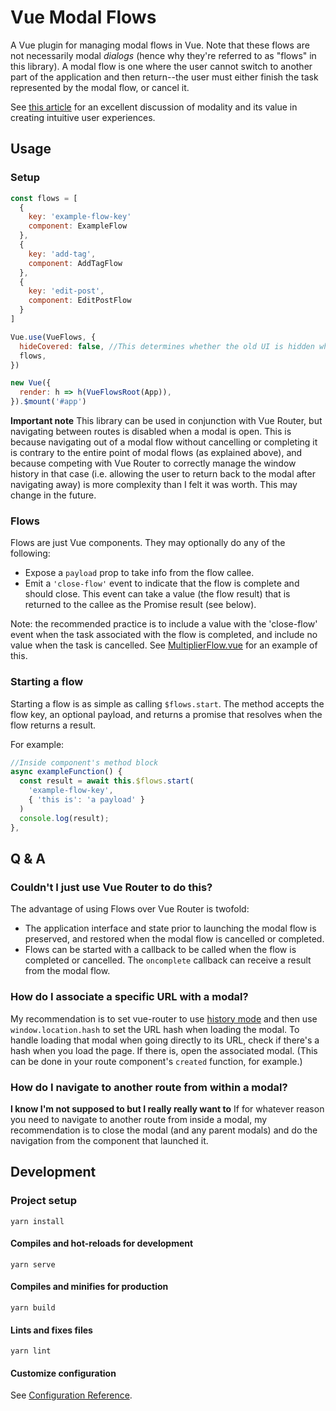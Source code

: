 # Vue Modal Flows
A Vue plugin for managing modal flows in Vue. Note that these flows are not necessarily modal *dialogs* (hence why they're referred to as "flows" in this library). A modal flow is one where the user cannot switch to another part of the application and then return--the user must either finish the task represented by the modal flow, or cancel it.

See
[this article](https://uxplanet.org/modality-the-one-ux-concept-you-need-to-understand-when-designing-intuitive-user-interfaces-e5e941c7acb1)
for an excellent discussion of modality and its value
in creating intuitive user experiences.

## Usage

### Setup

```js
const flows = [
  {
    key: 'example-flow-key'
    component: ExampleFlow
  },
  {
    key: 'add-tag',
    component: AddTagFlow
  },
  {
    key: 'edit-post',
    component: EditPostFlow
  }
]

Vue.use(VueFlows, {
  hideCovered: false, //This determines whether the old UI is hidden while the flow is active. Default is true
  flows,
})

new Vue({
  render: h => h(VueFlowsRoot(App)),
}).$mount('#app')
```

**Important note** This library can be used in conjunction
with Vue Router, but navigating between routes is disabled
when a modal is open. This is because navigating out of a
modal flow without cancelling or completing it is contrary
to the entire point of modal flows (as explained above),
and because competing with Vue Router to correctly manage
the window history in that case (i.e. allowing the user to
return back to the modal after navigating away) is more
complexity than I felt it was worth. This may change in the
future.

### Flows

Flows are just Vue components. They may optionally do any
of the following:
* Expose a `payload` prop to take info from the flow callee.
* Emit a `'close-flow'` event to indicate that the flow
is complete and should close. This event can take a value
(the flow result) that is returned to the callee as the Promise result (see below).

Note: the recommended practice is to include a value with
the 'close-flow' event when the task associated with the
flow is completed, and include no value when the task is
cancelled. See
[MultiplierFlow.vue](/src/demo/MultiplierFlow.vue)
for an example of this.

### Starting a flow

Starting a flow is as simple as calling `$flows.start`.
The method accepts the flow key, an optional payload, and
returns a promise that resolves when the flow returns a
result.

For example:

```js
//Inside component's method block
async exampleFunction() {
  const result = await this.$flows.start(
    'example-flow-key',
    { 'this is': 'a payload' }
  )
  console.log(result);
},
```

## Q & A
### Couldn't I just use Vue Router to do this?
The advantage of using Flows over Vue Router is twofold:
* The application interface and state prior to launching the
modal flow is preserved, and restored when the modal flow is
cancelled or completed.
* Flows can be started with a callback to be called when the
flow is completed or cancelled. The `oncomplete` callback can
receive a result from the modal flow.

### How do I associate a specific URL with a modal?
My recommendation is to set vue-router to use
[history mode](https://router.vuejs.org/guide/essentials/history-mode.html)
and then use `window.location.hash` to set the URL hash when
loading the modal. To handle loading that modal when going
directly to its URL, check if there's a hash when you load
the page. If there is, open the associated modal. (This can
be done in your route component's `created` function, for
example.)

### How do I navigate to another route from within a modal?
**I know I'm not supposed to but I really really want to**
If for whatever reason you need to navigate to another route
from inside a modal, my recommendation is to close the modal
(and any parent modals) and do the navigation from the
component that launched it.

## Development
### Project setup
```
yarn install
```

#### Compiles and hot-reloads for development
```
yarn serve
```

#### Compiles and minifies for production
```
yarn build
```

#### Lints and fixes files
```
yarn lint
```

#### Customize configuration
See [Configuration Reference](https://cli.vuejs.org/config/).
